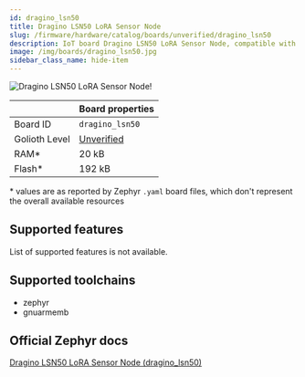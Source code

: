 ```yaml
---
id: dragino_lsn50
title: Dragino LSN50 LoRA Sensor Node
slug: /firmware/hardware/catalog/boards/unverified/dragino_lsn50
description: IoT board Dragino LSN50 LoRA Sensor Node, compatible with Golioth at unverified level.
image: /img/boards/dragino_lsn50.jpg
sidebar_class_name: hide-item
---
```


[//]: # (This is an auto-generated file, do not edit! Changes to it will be lost upon re-generation)

![Dragino LSN50 LoRA Sensor Node!](/img/boards/dragino_lsn50.jpg "Dragino LSN50 LoRA Sensor Node")

|                | Board properties     |
| -------------  | -------------------- |
| Board ID       | `dragino_lsn50` |
| Golioth Level  | [Unverified](/firmware/hardware#unverified-boards) |
| RAM*           | 20 kB |
| Flash*         | 192 kB |

\* values are as reported by Zephyr `.yaml` board files, which don't represent the overall available resources



## Supported features

List of supported features is not available.

## Supported toolchains

* zephyr
* gnuarmemb

## Official Zephyr docs

[Dragino LSN50 LoRA Sensor Node (dragino_lsn50)](https://docs.zephyrproject.org/latest/boards/dragino/lsn50/doc/index.html)
